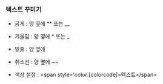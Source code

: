 ### 텍스트 꾸미기

- 굵게 : 양 옆에 ** 또는 __
- 기울임 : 양 옆에 * 또는 _
- 밑줄 : 양 옆에 <u></u>
- 취소선 : 양 옆에 ~~

- 색상 설정 : <span style='color:[colorcode]>텍스트\</span>